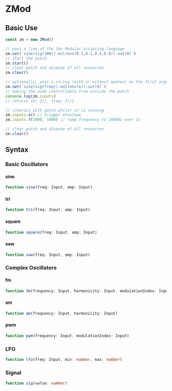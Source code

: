 # ZMod

## Basic Use
```js
const zm = new ZMod()

// pass a line of the Zen Modular scripting language
zm.set(`sine(sig(100)).mul(env(0.1,0.1,0.5,0.8)).out(0)`)
// start the patch
zm.start()
// clear patch and dispose of all resources
zm.clear()

// optionally, pass a string (with or without quotes) as the first argument of a node
zm.set(`sine(sig(freq)).mul(env(e)).out(0)`)
// making the node controllable from outside the patch
console.log(zm.inputs)
// returns {e: ƒ(), freq: ƒ()}

// interact with patch whilst it is running
zm.inputs.e() // trigger envelope
zm.inputs.f(1000, 1000) // ramp frequency to 1000Hz over 1s

// clear patch and dispose of all resources
zm.clear()
```
## Syntax
### Basic Oscillators
#### sine
```ts
function sine(freq: Input, amp: Input)
```
#### tri
```ts
function tri(freq: Input, amp: Input)
```
#### square
```ts
function square(freq: Input, amp: Input)
```
#### saw
```ts
function saw(freq: Input, amp: Input)
```

### Complex Oscillators
#### fm
```ts
function fm(frequency: Input, harmonicity: Input, modulationIndex: Input)
```
#### am
```ts
function am(frequency: Input, harmonicity: Input)
```
#### pwm
```ts
function pwm(frequency: Input, modulationIndex: Input)
```

### LFO
```ts
function lfo(freq: Input, min: number, max: number)
```

### Signal
```ts
function sig(value: number)
```